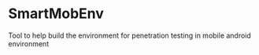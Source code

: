 # SmartMobEnv
Tool to help build the environment for penetration testing in mobile android environment
